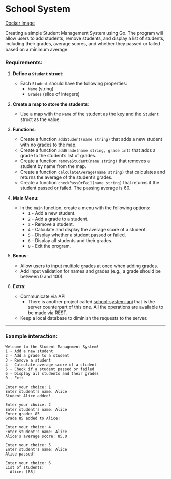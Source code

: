 
# School System


[Docker Image](https://hub.docker.com/r/asfsengineer/schoolsystem)

Creating a simple Student Management System using Go. The program will allow users to add students, remove students, and display a list of students, including their grades, average scores, and whether they passed or failed based on a minimum average.

### **Requirements:**

1. **Define a `Student` struct**:
   - Each `Student` should have the following properties:
     - `Name` (string)
     - `Grades` (slice of integers)

2. **Create a map to store the students**:
   - Use a map with the `Name` of the student as the key and the `Student` struct as the value.

3. **Functions**:
   - Create a function `addStudent(name string)` that adds a new student with no grades to the map.
   - Create a function `addGrade(name string, grade int)` that adds a grade to the student’s list of grades.
   - Create a function `removeStudent(name string)` that removes a student by name from the map.
   - Create a function `calculateAverage(name string)` that calculates and returns the average of the student’s grades.
   - Create a function `checkPassOrFail(name string)` that returns if the student passed or failed. The passing average is 60.

4. **Main Menu**:
   - In the `main` function, create a menu with the following options:
     - `1` - Add a new student.
     - `2` - Add a grade to a student.
     - `3` - Remove a student.
     - `4` - Calculate and display the average score of a student.
     - `5` - Display whether a student passed or failed.
     - `6` - Display all students and their grades.
     - `0` - Exit the program.

5. **Bonus**:
   - Allow users to input multiple grades at once when adding grades.
   - Add input validation for names and grades (e.g., a grade should be between 0 and 100).

6. **Extra**:
   - Communicate via API
     - There is another project called [school-system-api](https://github.com/AndreDrummer/school-system-api) that is the server counterpart of this one. All the operations are available to be made via REST.
   - Keep a local database to diminish the requests to the server.

---

### **Example interaction**:

```
Welcome to the Student Management System!
1 - Add a new student
2 - Add a grade to a student
3 - Remove a student
4 - Calculate average score of a student
5 - Check if a student passed or failed
6 - Display all students and their grades
0 - Exit

Enter your choice: 1
Enter student's name: Alice
Student Alice added!

Enter your choice: 2
Enter student's name: Alice
Enter grade: 85
Grade 85 added to Alice!

Enter your choice: 4
Enter student's name: Alice
Alice's average score: 85.0

Enter your choice: 5
Enter student's name: Alice
Alice passed!

Enter your choice: 6
List of students:
- Alice: [85]
```
